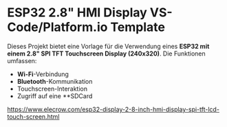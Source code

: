 # ESP32 2.8" HMI Display VS-Code/Platform.io Template

Dieses Projekt bietet eine Vorlage für die Verwendung eines **ESP32 mit einem 2.8" SPI TFT Touchscreen Display (240x320)**. Die Funktionen umfassen:  
- **Wi-Fi**-Verbindung  
- **Bluetooth**-Kommunikation  
- Touchscreen-Interaktion  
- Zugriff auf eine **SDCard

https://www.elecrow.com/esp32-display-2-8-inch-hmi-display-spi-tft-lcd-touch-screen.html
